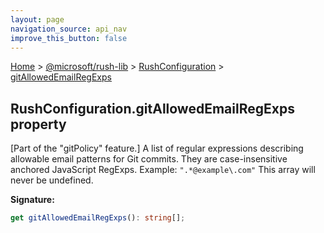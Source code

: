```yaml
---
layout: page
navigation_source: api_nav
improve_this_button: false
---
```



[Home](./index.md) &gt; [@microsoft/rush-lib](./rush-lib.md) &gt; [RushConfiguration](./rush-lib.rushconfiguration.md) &gt; [gitAllowedEmailRegExps](./rush-lib.rushconfiguration.gitallowedemailregexps.md)

## RushConfiguration.gitAllowedEmailRegExps property

\[Part of the "gitPolicy" feature.\] A list of regular expressions describing allowable email patterns for Git commits. They are case-insensitive anchored JavaScript RegExps. Example: `".*@example\.com"` This array will never be undefined.

<b>Signature:</b>

```typescript
get gitAllowedEmailRegExps(): string[];
```
